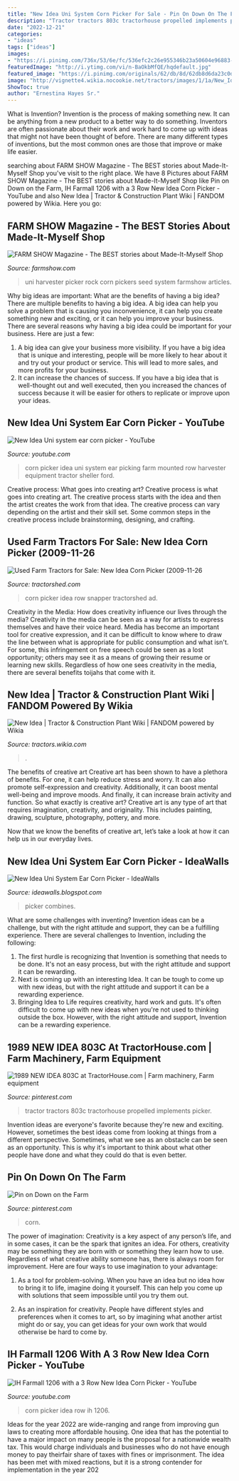 ```yaml
---
title: "New Idea Uni System Corn Picker For Sale - Pin On Down On The Farm"
description: "Tractor tractors 803c tractorhouse propelled implements picker"
date: "2022-12-21"
categories:
- "ideas"
tags: ["ideas"]
images:
- "https://i.pinimg.com/736x/53/6e/fc/536efc2c26e955346b23a50604e96883--equipment-for-sale-vintage-farm.jpg"
featuredImage: "http://i.ytimg.com/vi/n-BaOkbMfQE/hqdefault.jpg"
featured_image: "https://i.pinimg.com/originals/62/db/8d/62db8d6da23c0d82500cf56e9bb45f55.jpg"
image: "http://vignette4.wikia.nocookie.net/tractors/images/1/1a/New_Idea_800C_Uni-System_-_1985.jpg/revision/latest?cb=20150702194113"
ShowToc: true
author: "Ernestina Hayes Sr."
---
```



What is Invention?
Invention is the process of making something new. It can be anything from a new product to a better way to do something. Inventors are often passionate about their work and work hard to come up with ideas that might not have been thought of before. There are many different types of inventions, but the most common ones are those that improve or make life easier.

	

		
searching about FARM SHOW Magazine - The BEST stories about Made-It-Myself Shop you've visit to the right place. We have 8 Pictures about FARM SHOW Magazine - The BEST stories about Made-It-Myself Shop like Pin on Down on the Farm, IH Farmall 1206 with a 3 Row New Idea Corn Picker - YouTube and also New Idea | Tractor &amp; Construction Plant Wiki | FANDOM powered by Wikia. Here you go:
		
    
## FARM SHOW Magazine - The BEST Stories About Made-It-Myself Shop

<img loading=lazy src="https://www.farmshow.com/newsletter_articles/images/Rockpicker2.jpg" onerror="this.onerror=null;this.src='https://tse2.mm.bing.net/th?id=OIP.1Uaz0MB3_KnnMFp8QlAdeQHaEm&amp;pid=15.1';" alt="FARM SHOW Magazine - The BEST stories about Made-It-Myself Shop">

_Source: farmshow.com_

>uni harvester picker rock corn pickers seed system farmshow articles. 

	

Why big ideas are important: What are the benefits of having a big idea?
There are multiple benefits to having a big idea. A big idea can help you solve a problem that is causing you inconvenience, it can help you create something new and exciting, or it can help you improve your business. There are several reasons why having a big idea could be important for your business. Here are just a few: 
1) A big idea can give your business more visibility. If you have a big idea that is unique and interesting, people will be more likely to hear about it and try out your product or service. This will lead to more sales, and more profits for your business. 
2) It can increase the chances of success. If you have a big idea that is well-thought out and well executed, then you increased the chances of success because it will be easier for others to replicate or improve upon your ideas.

    
## New Idea Uni System Ear Corn Picker - YouTube

<img loading=lazy src="http://i.ytimg.com/vi/n-BaOkbMfQE/hqdefault.jpg" onerror="this.onerror=null;this.src='https://tse2.mm.bing.net/th?id=OIP.aHcLr3kfKvL0X9NoNRmjxwHaFj&amp;pid=15.1';" alt="New Idea Uni system ear corn picker - YouTube">

_Source: youtube.com_

>corn picker idea uni system ear picking farm mounted row harvester equipment tractor sheller ford. 

	

Creative process: What goes into creating art?
Creative process is what goes into creating art. The creative process starts with the idea and then the artist creates the work from that idea. The creative process can vary depending on the artist and their skill set. Some common steps in the creative process include brainstorming, designing, and crafting.

    
## Used Farm Tractors For Sale: New Idea Corn Picker (2009-11-26

<img loading=lazy src="http://www.tractorshed.com/photoads/upload/360815_opt.jpg" onerror="this.onerror=null;this.src='https://tse2.mm.bing.net/th?id=OIP.WDDnSA7mozhoWEvaeYA9iwAAAA&amp;pid=15.1';" alt="Used Farm Tractors for Sale: New Idea Corn Picker (2009-11-26">

_Source: tractorshed.com_

>corn picker idea row snapper tractorshed ad. 

	

Creativity in the Media: How does creativity influence our lives through the media?
Creativity in the media can be seen as a way for artists to express themselves and have their voice heard. Media has become an important tool for creative expression, and it can be difficult to know where to draw the line between what is appropriate for public consumption and what isn't. For some, this infringement on free speech could be seen as a lost opportunity; others may see it as a means of growing their resume or learning new skills. Regardless of how one sees creativity in the media, there are several benefits toijahs that come with it.

    
## New Idea | Tractor &amp; Construction Plant Wiki | FANDOM Powered By Wikia

<img loading=lazy src="http://vignette4.wikia.nocookie.net/tractors/images/1/1a/New_Idea_800C_Uni-System_-_1985.jpg/revision/latest?cb=20150702194113" onerror="this.onerror=null;this.src='https://tse1.mm.bing.net/th?id=OIP.UBCuM6b9AWaA8D3wHv1hvQHaFq&amp;pid=15.1';" alt="New Idea | Tractor &amp; Construction Plant Wiki | FANDOM powered by Wikia">

_Source: tractors.wikia.com_

>. 

	

The benefits of creative art
Creative art has been shown to have a plethora of benefits. For one, it can help reduce stress and worry. It can also promote self-expression and creativity. Additionally, it can boost mental well-being and improve moods. And finally, it can increase brain activity and function.
So what exactly is creative art? Creative art is any type of art that requires imagination, creativity, and originality. This includes painting, drawing, sculpture, photography, pottery, and more.

Now that we know the benefits of creative art, let’s take a look at how it can help us in our everyday lives.

    
## New Idea Uni System Ear Corn Picker - IdeaWalls

<img loading=lazy src="https://i.pinimg.com/originals/23/25/43/232543e6d6708dd0f963b2f5728e2817.jpg" onerror="this.onerror=null;this.src='https://tse2.mm.bing.net/th?id=OIP.cgAiDs97e0ELQxpvaFQ38AHaJA&amp;pid=15.1';" alt="New Idea Uni System Ear Corn Picker - IdeaWalls">

_Source: ideawalls.blogspot.com_

>picker combines. 

	

What are some challenges with inventing?
Invention ideas can be a challenge, but with the right attitude and support, they can be a fulfilling experience. There are several challenges to Invention, including the following:
1. The first hurdle is recognizing that Invention is something that needs to be done. It's not an easy process, but with the right attitude and support it can be rewarding.
2. Next is coming up with an interesting Idea. It can be tough to come up with new ideas, but with the right attitude and support it can be a rewarding experience. 
3. Bringing Idea to Life requires creativity, hard work and guts. It's often difficult to come up with new ideas when you're not used to thinking outside the box. However, with the right attitude and support, Invention can be a rewarding experience.

    
## 1989 NEW IDEA 803C At TractorHouse.com | Farm Machinery, Farm Equipment

<img loading=lazy src="https://i.pinimg.com/736x/53/6e/fc/536efc2c26e955346b23a50604e96883--equipment-for-sale-vintage-farm.jpg" onerror="this.onerror=null;this.src='https://tse2.mm.bing.net/th?id=OIP.bFUBhyXA83FZQ_7TeN7AIQHaFj&amp;pid=15.1';" alt="1989 NEW IDEA 803C at TractorHouse.com | Farm machinery, Farm equipment">

_Source: pinterest.com_

>tractor tractors 803c tractorhouse propelled implements picker. 

	

Invention ideas are everyone's favorite because they're new and exciting. However, sometimes the best ideas come from looking at things from a different perspective. Sometimes, what we see as an obstacle can be seen as an opportunity. This is why it's important to think about what other people have done and what they could do that is even better.

    
## Pin On Down On The Farm

<img loading=lazy src="https://i.pinimg.com/originals/62/db/8d/62db8d6da23c0d82500cf56e9bb45f55.jpg" onerror="this.onerror=null;this.src='https://tse1.mm.bing.net/th?id=OIP.hO88qvjAv6N89Ok0W2pjuwHaFj&amp;pid=15.1';" alt="Pin on Down on the Farm">

_Source: pinterest.com_

>corn. 

	

The power of imagination:
Creativity is a key aspect of any person’s life, and in some cases, it can be the spark that ignites an idea. For others, creativity may be something they are born with or something they learn how to use. Regardless of what creative ability someone has, there is always room for improvement. Here are four ways to use imagination to your advantage: 
1. As a tool for problem-solving. When you have an idea but no idea how to bring it to life, imagine doing it yourself. This can help you come up with solutions that seem impossible until you try them out.

2. As an inspiration for creativity. People have different styles and preferences when it comes to art, so by imagining what another artist might do or say, you can get ideas for your own work that would otherwise be hard to come by.

    
## IH Farmall 1206 With A 3 Row New Idea Corn Picker - YouTube

<img loading=lazy src="https://i.ytimg.com/vi/Q5gn9vYVqoY/maxresdefault.jpg" onerror="this.onerror=null;this.src='https://tse3.mm.bing.net/th?id=OIP.V4fWMt_idxD5WV02lQzwbgHaEK&amp;pid=15.1';" alt="IH Farmall 1206 with a 3 Row New Idea Corn Picker - YouTube">

_Source: youtube.com_

>corn picker idea row ih 1206. 

	

Ideas for the year 2022 are wide-ranging and range from improving gun laws to creating more affordable housing. One idea that has the potential to have a major impact on many people is the proposal for a nationwide wealth tax. This would charge individuals and businesses who do not have enough money to pay theirfair share of taxes with fines or imprisonment. The idea has been met with mixed reactions, but it is a strong contender for implementation in the year 202
